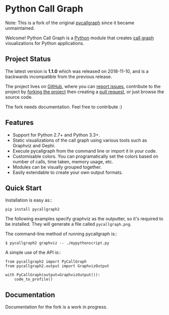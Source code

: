 # Python Call Graph

Note: This is a fork of the original [pycallgraph](https://github.com/gak/pycallgraph) since it became unmaintained.

Welcome! Python Call Graph is a [Python](http://www.python.org) module that creates [call graph](http://en.wikipedia.org/wiki/Call_graph) visualizations for Python applications.

## Project Status

The latest version is **1.1.0** which was released on 2018-11-10, and is a backwards incompatible from the previous release.

The project lives on [GitHub](https://github.com/daneads/pycallgraph2), where you can [report issues](https://github.com/daneads/pycallgraph2/issues), contribute to the project by [forking the project](https://help.github.com/articles/fork-a-repo) then creating a [pull request](https://help.github.com/articles/using-pull-requests), or just browse the source code.

The fork needs documentation. Feel free to contribute :)

## Features

* Support for Python 2.7+ and Python 3.3+.
* Static visualizations of the call graph using various tools such as Graphviz and Gephi.
* Execute pycallgraph from the command line or import it in your code.
* Customisable colors. You can programatically set the colors based on number of calls, time taken, memory usage, etc.
* Modules can be visually grouped together.
* Easily extendable to create your own output formats.

## Quick Start

Installation is easy as::

    pip install pycallgraph2

The following examples specify graphviz as the outputter, so it's required to be installed. They will generate a file called `pycallgraph.png`.

The command-line method of running pycallgraph is::

    $ pycallgraph2 graphviz -- ./mypythonscript.py

A simple use of the API is::

    from pycallgraph2 import PyCallGraph
    from pycallgraph2.output import GraphvizOutput

    with PyCallGraph(output=GraphvizOutput()):
        code_to_profile()

## Documentation

Documentation for the fork is a work in progress.
